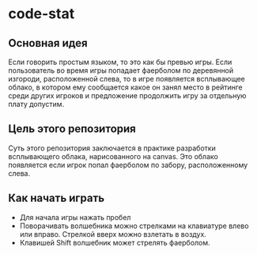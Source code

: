 # code-stat
## Основная идея
Если говорить простым языком, то это как бы превью игры. Если пользователь во время игры попадает фаерболом по деревянной изгороди, расположенной слева, то в игре появляется всплывающее облако, в котором ему сообщается какое он занял место в рейтинге среди других игроков и предложение продолжить игру за отдельную плату допустим.
## Цель этого репозитория
Суть этого репозитория заключается в практике разработки всплывающего облака, нарисованного на canvas. Это облако появляется если игрок попал фаерболом по забору, расположенному слева.
## Как начать играть
- Для начала игры нажать пробел
- Поворачивать волшебника можно стрелками на клавиатуре влево или вправо. Стрелкой вверх можно взлетать в воздух.
- Клавишей Shift волшебник может стрелять фаерболом.
